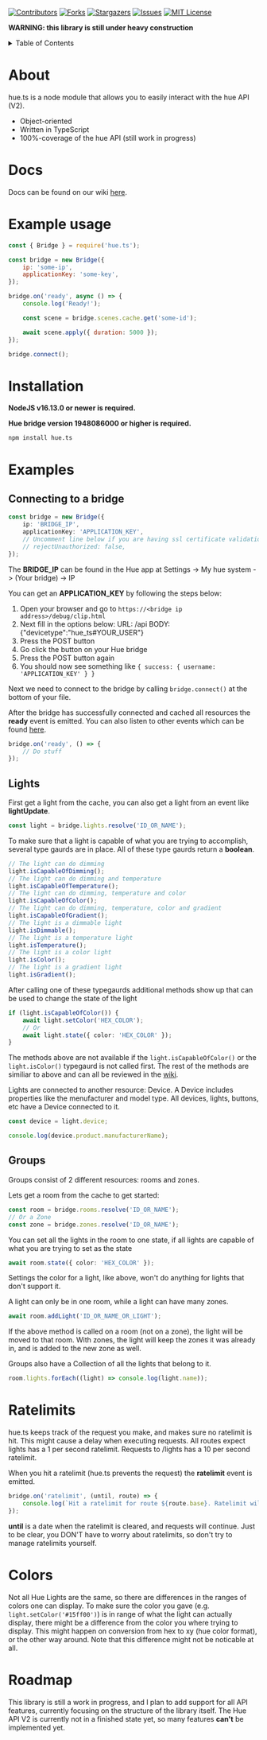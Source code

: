 [![Contributors][contributors-shield]][contributors-url]
[![Forks][forks-shield]][forks-url]
[![Stargazers][stars-shield]][stars-url]
[![Issues][issues-shield]][issues-url]
[![MIT License][license-shield]][license-url]

**WARNING: this library is still under heavy construction**

<details>
  <summary>Table of Contents</summary>
  <ol>
    <li>
      <a href="#About">About</a>
    </li>
    <li>
      <a href="#example-usage">Example usage</a>
    </li>
    <li>
      <a href="#installation">Installation</a>
    </li>
    <li>
      <a href="#docs">Docs</a>
    </li>
    <li>
      <a href="#examples">Examples</a>
    </li>
    <li>
      <a href="#rate-limits">Ratelimits</a>
    </li>
    <li>
      <a href="#roadmap">Roadmap</a>
    </li>
  </ol>
</details>

# About

hue.ts is a node module that allows you to easily interact with the hue API (V2).

- Object-oriented
- Written in TypeScript
- 100%-coverage of the hue API (still work in progress)

# Docs

Docs can be found on our wiki [here][wiki-url].

# Example usage

```js
const { Bridge } = require('hue.ts');

const bridge = new Bridge({
	ip: 'some-ip',
	applicationKey: 'some-key',
});

bridge.on('ready', async () => {
	console.log('Ready!');

	const scene = bridge.scenes.cache.get('some-id');

	await scene.apply({ duration: 5000 });
});

bridge.connect();
```

# Installation

**NodeJS v16.13.0 or newer is required.**

**Hue bridge version 1948086000 or higher is required.**

```shell
npm install hue.ts
```

# Examples

## Connecting to a bridge

```ts
const bridge = new Bridge({
	ip: 'BRIDGE_IP',
	applicationKey: 'APPLICATION_KEY',
	// Uncomment line below if you are having ssl certificate validation issues
	// rejectUnauthorized: false,
});
```

The **BRIDGE_IP** can be found in the Hue app at Settings -> My hue system -> (Your bridge) -> IP

You can get an **APPLICATION_KEY** by following the steps below:

1. Open your browser and go to `https://<bridge ip address>/debug/clip.html`
2. Next fill in the options below:
   URL: /api
   BODY: {"devicetype":"hue_ts#YOUR_USER"}
3. Press the POST button
4. Go click the button on your Hue bridge
5. Press the POST button again
6. You should now see something like `{ success: { username: 'APPLICATION_KEY' } }`

Next we need to connect to the bridge by calling `bridge.connect()` at the bottom of your file.

After the bridge has successfully connected and cached all resources the **ready** event is emitted. You can also listen to other events which can be found [here](https://github.com/S222em/hue.ts/wiki/BridgeEvents).

```ts
bridge.on('ready', () => {
	// Do stuff
});
```

## Lights

First get a light from the cache, you can also get a light from an event like **lightUpdate**.

```ts
const light = bridge.lights.resolve('ID_OR_NAME');
```

To make sure that a light is capable of what you are trying to accomplish, several type gaurds are in place. All of these type gaurds return a **boolean**.

```ts
// The light can do dimming
light.isCapableOfDimming();
// The light can do dimming and temperature
light.isCapableOfTemperature();
// The light can do dimming, temperature and color
light.isCapableOfColor();
// The light can do dimming, temperature, color and gradient
light.isCapableOfGradient();
// The light is a dimmable light
light.isDimmable();
// The light is a temperature light
light.isTemperature();
// The light is a color light
light.isColor();
// The light is a gradient light
light.isGradient();
```

After calling one of these typegaurds additional methods show up that can be used to change the state of the light

```ts
if (light.isCapableOfColor()) {
	await light.setColor('HEX_COLOR');
	// Or
	await light.state({ color: 'HEX_COLOR' });
}
```

The methods above are not available if the `light.isCapableOfColor()` or the `light.isColor()` typegaurd is not called first. The rest of the methods are similiar to above and can all be reviewed in the [wiki][wiki-url].

Lights are connected to another resource: Device. A Device includes properties like the menufacturer and model type. All devices, lights, buttons, etc have a Device connected to it.

```ts
const device = light.device;

console.log(device.product.manufacturerName);
```

## Groups

Groups consist of 2 different resources: rooms and zones.

Lets get a room from the cache to get started:

```ts
const room = bridge.rooms.resolve('ID_OR_NAME');
// Or a Zone
const zone = bridge.zones.resolve('ID_OR_NAME');
```

You can set all the lights in the room to one state, if all lights are capable of what you are trying to set as the state

```ts
await room.state({ color: 'HEX_COLOR' });
```

Settings the color for a light, like above, won't do anything for lights that don't support it.

A light can only be in one room, while a light can have many zones.

```ts
await room.addLight('ID_OR_NAME_OR_LIGHT');
```

If the above method is called on a room (not on a zone), the light will be moved to that room. With zones, the light will keep the zones it was already in, and is added to the new zone as well.

Groups also have a Collection of all the lights that belong to it.

```ts
room.lights.forEach((light) => console.log(light.name));
```

# Ratelimits

hue.ts keeps track of the request you make, and makes sure no ratelimit is hit. This might cause a delay when executing requests. All routes expect lights has a 1 per second ratelimit. Requests to /lights has a 10 per second ratelimit.

When you hit a ratelimit (hue.ts prevents the request) the **ratelimit** event is emitted.

```ts
bridge.on('ratelimit', (until, route) => {
	console.log(`Hit a ratelimit for route ${route.base}. Ratelimit will clear in ${until.getTime() - Date.now()}ms`);
});
```

**until** is a date when the ratelimit is cleared, and requests will continue. Just to be clear, you DON'T have to worry about ratelimits, so don't try to manage ratelimits yourself.

# Colors

Not all Hue Lights are the same, so there are differences in the ranges of colors one can display. To make sure the color you gave (e.g. `light.setColor('#15ff00')`) is in range of what the light can actually display, there might be a difference from the color you where trying to display. This might happen on conversion from hex to xy (hue color format), or the other way around. Note that this difference might not be noticable at all.

# Roadmap

This library is still a work in progress, and I plan to add support for all API features, currently focusing on the structure of the library itself. The Hue API V2 is currently
not in a finished state yet, so many features **can't** be implemented yet.

[contributors-shield]: https://img.shields.io/github/contributors/S222em/hue.js.svg?style=for-the-badge
[contributors-url]: https://github.com/S222em/hue.js/graphs/contributors
[forks-shield]: https://img.shields.io/github/forks/S222em/hue.js.svg?style=for-the-badge
[forks-url]: https://github.com/S222em/hue.js/network/members
[stars-shield]: https://img.shields.io/github/stars/S222em/hue.js.svg?style=for-the-badge
[stars-url]: https://github.com/S222em/hue.js/stargazers
[issues-shield]: https://img.shields.io/github/issues/S222em/hue.js.svg?style=for-the-badge
[issues-url]: https://github.com/S222em/hue.js/issues
[license-shield]: https://img.shields.io/github/license/S222em/hue.js.svg?style=for-the-badge
[license-url]: https://github.com/S222em/hue.js/blob/master/LICENSE.txt
[wiki-url]: https://github.com/S222em/hue.ts/wiki
